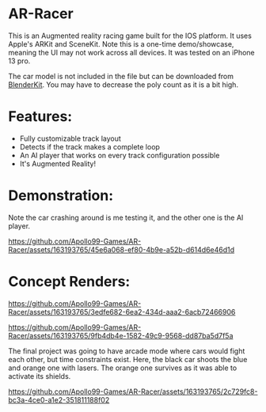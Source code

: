 # AR-Racer
This is an Augmented reality racing game built for the IOS platform. It uses Apple's ARKit and SceneKit. Note this is a one-time demo/showcase, meaning the UI may not work across all devices.
It was tested on an iPhone 13 pro.

The car model is not included in the file but can be downloaded from [BlenderKit](https://www.blenderkit.com/asset-gallery?query=category_subtree:luxury-supercar+Model:+McLaren%20720S%20(2017)+order:_score). You may have to decrease the poly count as it is a bit high.

# Features:
- Fully customizable track layout
- Detects if the track makes a complete loop
- An AI player that works on every track configuration possible
- It's Augmented Reality!

# Demonstration:
Note the car crashing around is me testing it, and the other one is the AI player.

https://github.com/Apollo99-Games/AR-Racer/assets/163193765/45e6a068-ef80-4b9e-a52b-d614d6e46d1d

# Concept Renders:

https://github.com/Apollo99-Games/AR-Racer/assets/163193765/3edfe682-6ea2-434d-aaa2-6acb72466906

https://github.com/Apollo99-Games/AR-Racer/assets/163193765/9fb4db4e-1582-49c9-9568-dd87ba5d7f5a

The final project was going to have arcade mode where cars would fight each other, but time constraints exist.
Here, the black car shoots the blue and orange one with lasers. The orange one survives as it was able to activate its shields. 

https://github.com/Apollo99-Games/AR-Racer/assets/163193765/2c729fc8-bc3a-4ce0-a1e2-351811188f02

